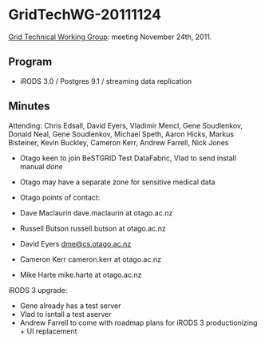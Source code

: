 # GridTechWG-20111124

[Grid Technical Working Group](/wiki/spaces/BeSTGRID/pages/3818228403): meeting November 24th, 2011.

## Program

- iRODS 3.0 / Postgres 9.1 / streaming data replication

## Minutes

Attending: Chris Edsall, David Eyers, Vladimir Mencl, Gene Soudlenkov, Donald Neal, Gene Soudlenkov, Michael Speth, Aaron Hicks, Markus Bisteiner, Kevin Buckley, Cameron Kerr, Andrew Farrell, Nick Jones

- Otago keen to join BeSTGRID Test DataFabric, Vlad to send install manual *done*
	
- Otago may have a separate zone for sensitive medical data

- Otago points of contact:
	
- Dave Maclaurin dave.maclaurin at otago.ac.nz
- Russell Butson russell.butson at otago.ac.nz
- David Eyers dme@cs.otago.ac.nz
- Cameron Kerr cameron.kerr at otago.ac.nz
- Mike Harte mike.harte at otago.ac.nz

iRODS 3 upgrade:

- Gene already has a test server
- Vlad to isntall a test aserver
- Andrew Farrell to come with roadmap plans for iRODS 3 productionizing + UI replacement

